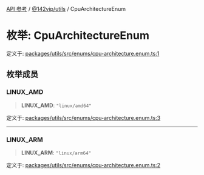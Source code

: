 [API 参考](../wiki/Home) / [@142vip/utils](../wiki/@142vip.utils) / CpuArchitectureEnum

# 枚举: CpuArchitectureEnum

定义于: [packages/utils/src/enums/cpu-architecture.enum.ts:1](https://github.com/142vip/core-x/blob/25cf658819688f02293d600e7003b5877a2f9489/packages/utils/src/enums/cpu-architecture.enum.ts#L1)

## 枚举成员

### LINUX\_AMD

> **LINUX\_AMD**: `"linux/amd64"`

定义于: [packages/utils/src/enums/cpu-architecture.enum.ts:3](https://github.com/142vip/core-x/blob/25cf658819688f02293d600e7003b5877a2f9489/packages/utils/src/enums/cpu-architecture.enum.ts#L3)

***

### LINUX\_ARM

> **LINUX\_ARM**: `"linux/arm64"`

定义于: [packages/utils/src/enums/cpu-architecture.enum.ts:2](https://github.com/142vip/core-x/blob/25cf658819688f02293d600e7003b5877a2f9489/packages/utils/src/enums/cpu-architecture.enum.ts#L2)
